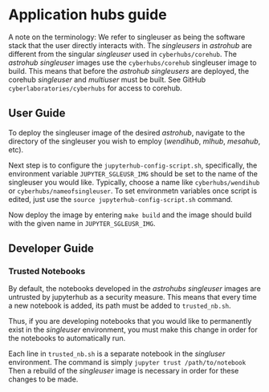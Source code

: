 # Application hubs guide

A note on the terminology: We refer to singleuser as being the software stack that the user directly interacts with. The _singleusers_ in _astrohub_ are different from the singular _singleuser_ used in `cyberhubs/corehub`. The _astrohub_ _singleuser_ images use the `cyberhubs/corehub` singleuser image to build. This means that before the _astrohub_ _singleusers_ are deployed, the corehub _singleuser_ and _multiuser_ must be built. See GitHub `cyberlaboratories/cyberhubs` for access to corehub.  

## User Guide
To deploy the singleuser image of the desired _astrohub_, navigate to the directory of the singleuser you wish to employ (_wendihub_, _mlhub_, _mesahub_, etc).

Next step is to configure the `jupyterhub-config-script.sh`, specifically, the environment variable `JUPYTER_SGLEUSR_IMG` should be set to the name of the singleuser you would like. Typically, choose a name like `cyberhubs/wendihub` or `cyberhubs/nameofsingleuser`. To set environmetn variables once script is edited, just use the 
```source jupyterhub-config-script.sh``` 
command.

Now deploy the image by entering 
```make build``` 
and the image should build with the given name in `JUPYTER_SGLEUSR_IMG`. 

## Developer Guide

### Trusted Notebooks

By default, the notebooks developed in the _astrohubs_ _singleuser_ images are untrusted by jupyterhub as a security measure. This means that every time a new notebook is added, its path must be added to `trusted_nb.sh`.

Thus, if you are developing notebooks that you would like to permanently exist in the _singleuser_ environment, you must make this change in order for the notebooks to automatically run.

Each line in `trusted_nb.sh` is a separate notebook in the _singluser_ environment. The command is simply 
```jupyter trust /path/to/notebook```
Then a rebuild of the _singleuser_ image is necessary in order for these changes to be made.  